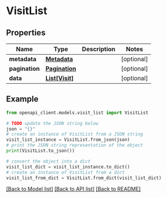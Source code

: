 # VisitList


## Properties

Name | Type | Description | Notes
------------ | ------------- | ------------- | -------------
**metadata** | [**Metadata**](Metadata.md) |  | [optional] 
**pagination** | [**Pagination**](Pagination.md) |  | [optional] 
**data** | [**List[Visit]**](Visit.md) |  | [optional] 

## Example

```python
from openapi_client.models.visit_list import VisitList

# TODO update the JSON string below
json = "{}"
# create an instance of VisitList from a JSON string
visit_list_instance = VisitList.from_json(json)
# print the JSON string representation of the object
print(VisitList.to_json())

# convert the object into a dict
visit_list_dict = visit_list_instance.to_dict()
# create an instance of VisitList from a dict
visit_list_from_dict = VisitList.from_dict(visit_list_dict)
```
[[Back to Model list]](../README.md#documentation-for-models) [[Back to API list]](../README.md#documentation-for-api-endpoints) [[Back to README]](../README.md)


